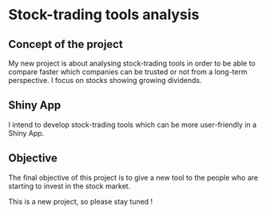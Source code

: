 # Stock-trading tools analysis

## Concept of the project
My new project is about analysing stock-trading tools in order to be able to compare
faster which companies can be trusted or not from a long-term perspective.
I focus on stocks showing growing dividends.

## Shiny App
I intend to develop stock-trading tools which can be more user-friendly in a Shiny App. 

## Objective
The final objective of this project is to give a new tool to the people 
who are starting to invest in the stock market.

This is a new project, so please stay tuned ! 
